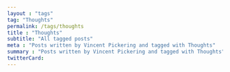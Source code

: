 ```yaml
---
layout : "tags"
tag: "Thoughts"
permalink: /tags/thoughts
title : "Thoughts"
subtitle: "All tagged posts"
meta : "Posts written by Vincent Pickering and tagged with Thoughts"
summary : "Posts written by Vincent Pickering and tagged with Thoughts"
twitterCard:
---
```

